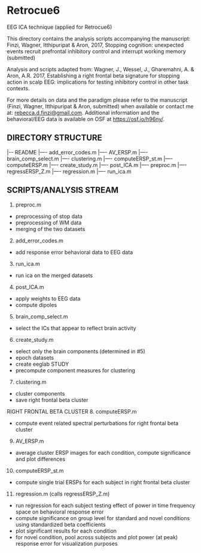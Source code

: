 # Retrocue6
EEG ICA technique (applied for Retrocue6)

This directory contains the analysis scripts accompanying the manuscript:
Finzi, Wagner, Itthipuripat & Aron, 2017, Stopping cognition: unexpected events recruit prefrontal inhibitory control and interrupt working memory (submitted)

Analysis and scripts adapted from:
Wagner, J., Wessel, J., Gharemahni, A. & Aron, A.R. 2017, Establishing a right frontal beta signature for stopping action in scalp EEG: implications for testing inhibitory control in other task contexts.

For more details on data and the paradigm please refer to the manuscript (Finzi, Wagner, Itthipuripat & Aron, submitted) when available or contact me at: rebecca.d.finzi@gmail.com. Additional information and the behavioral/EEG data is available on OSF at https://osf.io/h96ny/.

DIRECTORY STRUCTURE
-------------------

|-- README
|—- add_error_codes.m
|—- AV_ERSP.m
|—- brain_comp_select.m
|—- clustering.m
|—- computeERSP_st.m
|—- computeERSP.m
|—- create_study.m
|—- post_ICA.m
|—- preproc.m
|—- regressERSP_Z.m
|—- regression.m
|—- run_ica.m


SCRIPTS/ANALYSIS STREAM
-----------------------
1. preproc.m
- preprocessing of stop data
- preprocessing of WM data
- merging of the two datasets
2. add_error_codes.m
- add response error behavioral data to EEG data
3. run_ica.m
- run ica on the merged datasets
4. post_ICA.m
- apply weights to EEG data
- compute dipoles
5. brain_comp_select.m
- select the ICs that appear to reflect brain activity
6. create_study.m
- select only the brain components (determined in #5)
- epoch datasets
- create eeglab STUDY
- precompute component measures for clustering
7. clustering.m
- cluster components
- save right frontal beta cluster

RIGHT FRONTAL BETA CLUSTER
8. computeERSP.m
- compute event related spectral perturbations for right frontal beta cluster
9. AV_ERSP.m
- average cluster ERSP images for each condition, compute significance and plot differences
10. computeERSP_st.m
- compute single trial ERSPs for each subject in right frontal beta cluster
11. regression.m (calls regressERSP_Z.m)
- run regression for each subject testing effect of power in time frequency space on behavioral response error
- compute significance on group level for standard and novel conditions using standardized beta coefficients
- plot significant results for each condition
- for novel condition, pool across subjects and plot power (at peak)  response error for visualization purposes


